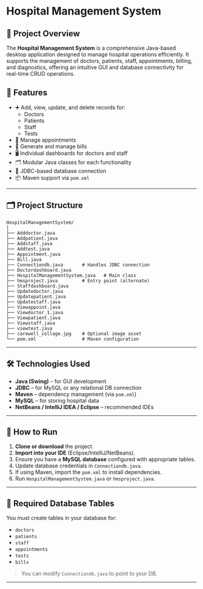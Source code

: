 
# Hospital Management System

## 📌 Project Overview

The **Hospital Management System** is a comprehensive Java-based desktop application designed to manage hospital operations efficiently. It supports the management of doctors, patients, staff, appointments, billing, and diagnostics, offering an intuitive GUI and database connectivity for real-time CRUD operations.

## 🎯 Features

- ➕ Add, view, update, and delete records for:
  - Doctors
  - Patients
  - Staff
  - Tests
- 📅 Manage appointments
- 🧾 Generate and manage bills
- 🖥️ Individual dashboards for doctors and staff
- 🗂️ Modular Java classes for each functionality
- 🔗 JDBC-based database connection
- 📦 Maven support via `pom.xml`

---

## 🗂️ Project Structure

```
HospitalManagementSystem/
│
├── Adddoctor.java
├── Addpatient.java
├── Addstaff.java
├── Addtest.java
├── Appointment.java
├── Bill.java
├── Connectiondb.java       # Handles JDBC connection
├── Doctordashboard.java
├── HospitalManagementSystem.java   # Main class
├── hmsproject.java         # Entry point (alternate)
├── Staffdashboard.java
├── Updatedoctor.java
├── Updatepatient.java
├── Updatestaff.java
├── Viewappoint.java
├── Viewdoctor_1.java
├── Viewpatient.java
├── Viewstaff.java
├── viewtest.java
├── carewell_collage.jpg    # Optional image asset
└── pom.xml                 # Maven configuration
```

---

## 🛠️ Technologies Used

- **Java (Swing)** – for GUI development
- **JDBC** – for MySQL or any relational DB connection
- **Maven** – dependency management (via `pom.xml`)
- **MySQL** – for storing hospital data
- **NetBeans / IntelliJ IDEA / Eclipse** – recommended IDEs

---

## 🚀 How to Run

1. **Clone or download** the project.
2. **Import into your IDE** (Eclipse/IntelliJ/NetBeans).
3. Ensure you have a **MySQL database** configured with appropriate tables.
4. Update database credentials in `Connectiondb.java`.
5. If using Maven, import the `pom.xml` to install dependencies.
6. Run `HospitalManagementSystem.java` or `hmsproject.java`.

---

## 🧾 Required Database Tables

You must create tables in your database for:

- `doctors`
- `patients`
- `staff`
- `appointments`
- `tests`
- `bills`

> You can modify `Connectiondb.java` to point to your DB.

---
#

